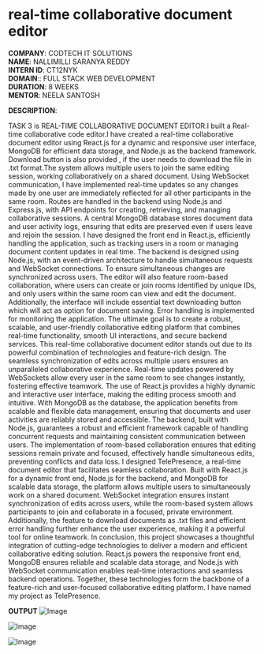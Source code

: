 # real-time collaborative document editor

**COMPANY**: CODTECH IT SOLUTIONS  <br>
**NAME**: NALLIMILLI SARANYA REDDY  <br>
**INTERN ID**: CT12NYK  <br>
**DOMAIN**:: FULL STACK WEB DEVELOPMENT  <br>
**DURATION**: 8 WEEKS   <br>
**MENTOR**: NEELA SANTOSH

**DESCRIPTION**:

TASK 3 is REAL-TIME COLLABORATIVE DOCUMENT EDITOR.I built a Real-time collaborative code editor.I have created a real-time collaborative document editor using React.js for a dynamic and responsive user interface, MongoDB for efficient data storage, and Node.js as the backend framework. Download button is also provided , if the user needs to download the file in .txt format.The system allows multiple users to join the same editing session, working collaboratively on a shared document. Using WebSocket communication, I have implemented real-time updates so any changes made by one user are immediately reflected for all other participants in the same room. Routes are handled in the backend using Node.js and Express.js, with API endpoints for creating, retrieving, and managing collaborative sessions. A central MongoDB database stores document data and user activity logs, ensuring that edits are preserved even if users leave and rejoin the session. I have designed the front end in React.js, efficiently handling the application, such as tracking users in a room or managing document content updates in real time. The backend is designed using Node.js, with an event-driven architecture to handle simultaneous requests and WebSocket connections. To ensure simultaneous changes are synchronized across users. The editor will also feature room-based collaboration, where users can create or join rooms identified by unique IDs, and only users within the same room can view and edit the document. Additionally, the interface will include essential text downloading button which will act as option for document saving. Error handling is implemented for monitoring the application. The ultimate goal is to create a robust, scalable, and user-friendly collaborative editing platform that combines real-time functionality, smooth UI interactions, and secure backend services. This real-time collaborative document editor stands out due to its powerful combination of technologies and feature-rich design. The seamless synchronization of edits across multiple users ensures an unparalleled collaborative experience. Real-time updates powered by WebSockets allow every user in the same room to see changes instantly, fostering effective teamwork. The use of React.js provides a highly dynamic and interactive user interface, making the editing process smooth and intuitive. With MongoDB as the database, the application benefits from scalable and flexible data management, ensuring that documents and user activities are reliably stored and accessible. The backend, built with Node.js, guarantees a robust and efficient framework capable of handling concurrent requests and maintaining consistent communication between users. The implementation of room-based collaboration ensures that editing sessions remain private and focused, effectively handle simultaneous edits, preventing conflicts and data loss. I designed TelePresence, a real-time document editor that facilitates seamless collaboration. Built with React.js for a dynamic front end, Node.js for the backend, and MongoDB for scalable data storage, the platform allows multiple users to simultaneously work on a shared document. WebSocket integration ensures instant synchronization of edits across users, while the room-based system allows participants to join and collaborate in a focused, private environment. Additionally, the feature to download documents as .txt files and efficient error handling further enhance the user experience, making it a powerful tool for online teamwork. In conclusion, this project showcases a thoughtful integration of cutting-edge technologies to deliver a modern and efficient collaborative editing solution. React.js powers the responsive front end, MongoDB ensures reliable and scalable data storage, and Node.js with WebSocket communication enables real-time interactions and seamless backend operations. Together, these technologies form the backbone of a feature-rich and user-focused collaborative editing platform. I have named my project as TelePresence.

**OUTPUT**
![Image](https://github.com/user-attachments/assets/08191e02-dbbf-4440-a42b-adce583a0c3d)

![Image](https://github.com/user-attachments/assets/ad679742-f790-453e-a481-b5fa53362cec)

![Image](https://github.com/user-attachments/assets/7aaaae0e-95e7-4ed3-a1d3-d64a263ed74b)


